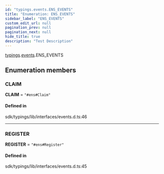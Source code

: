 ```yaml
---
id: "typings.events.ENS_EVENTS"
title: "Enumeration: ENS_EVENTS"
sidebar_label: "ENS_EVENTS"
custom_edit_url: null
pagination_prev: null
pagination_next: null
hide_title: true
description: "Test Description"
---
```


[typings](../namespaces/typings.md).[events](../namespaces/typings.events.md).ENS_EVENTS

## Enumeration members

### CLAIM

 **CLAIM** = `"#ens#Claim"`

#### Defined in

sdk/typings/lib/interfaces/events.d.ts:46

___

### REGISTER

 **REGISTER** = `"#ens#Register"`

#### Defined in

sdk/typings/lib/interfaces/events.d.ts:45
